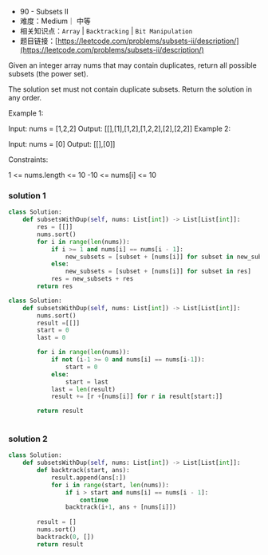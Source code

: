 
* 90 - Subsets II
* 难度：Medium｜ 中等
* 相关知识点：`Array` | `Backtracking` | `Bit Manipulation`
* 题目链接：[https://leetcode.com/problems/subsets-ii/description/](https://leetcode.com/problems/subsets-ii/description/)


Given an integer array nums that may contain duplicates, return all possible 
subsets
 (the power set).

The solution set must not contain duplicate subsets. Return the solution in any order.

 

Example 1:

Input: nums = [1,2,2]
Output: [[],[1],[1,2],[1,2,2],[2],[2,2]]
Example 2:

Input: nums = [0]
Output: [[],[0]]
 

Constraints:

1 <= nums.length <= 10
-10 <= nums[i] <= 10

### solution 1
```python
class Solution:
    def subsetsWithDup(self, nums: List[int]) -> List[List[int]]:
        res = [[]]
        nums.sort()
        for i in range(len(nums)):
            if i >= 1 and nums[i] == nums[i - 1]:
                new_subsets = [subset + [nums[i]] for subset in new_subsets]
            else:
                new_subsets = [subset + [nums[i]] for subset in res]
            res = new_subsets + res
        return res
```

```python
class Solution:
    def subsetsWithDup(self, nums: List[int]) -> List[List[int]]:
        nums.sort()
        result =[[]]
        start = 0
        last = 0

        for i in range(len(nums)):
            if not (i-1 >= 0 and nums[i] == nums[i-1]):
                start = 0
            else:
                start = last
            last = len(result)
            result += [r +[nums[i]] for r in result[start:]]

        return result
        

```

### solution 2
```python
class Solution:
    def subsetsWithDup(self, nums: List[int]) -> List[List[int]]:
        def backtrack(start, ans):
            result.append(ans[:])
            for i in range(start, len(nums)):
                if i > start and nums[i] == nums[i - 1]:
                    continue
                backtrack(i+1, ans + [nums[i]])
    
        result = []
        nums.sort()
        backtrack(0, [])
        return result
```
